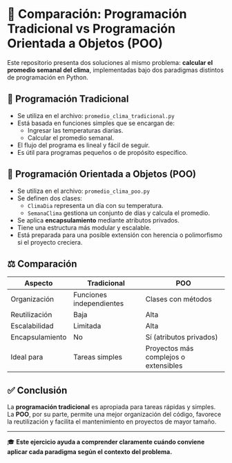 # 🧠 Comparación: Programación Tradicional vs Programación Orientada a Objetos (POO)

Este repositorio presenta dos soluciones al mismo problema: **calcular el promedio semanal del clima**, implementadas bajo dos paradigmas distintos de programación en Python.

## 🔹 Programación Tradicional

- Se utiliza en el archivo: `promedio_clima_tradicional.py`
- Está basada en funciones simples que se encargan de:
  - Ingresar las temperaturas diarias.
  - Calcular el promedio semanal.
- El flujo del programa es lineal y fácil de seguir.
- Es útil para programas pequeños o de propósito específico.

## 🔹 Programación Orientada a Objetos (POO)

- Se utiliza en el archivo: `promedio_clima_poo.py`
- Se definen dos clases:
  - `ClimaDia` representa un día con su temperatura.
  - `SemanaClima` gestiona un conjunto de días y calcula el promedio.
- Se aplica **encapsulamiento** mediante atributos privados.
- Tiene una estructura más modular y escalable.
- Está preparada para una posible extensión con herencia o polimorfismo si el proyecto creciera.

## ⚖️ Comparación

| Aspecto                  | Tradicional                          | POO                                      |
|--------------------------|--------------------------------------|------------------------------------------|
| Organización             | Funciones independientes             | Clases con métodos                       |
| Reutilización            | Baja                                 | Alta                                     |
| Escalabilidad            | Limitada                             | Alta                                     |
| Encapsulamiento          | No                                   | Sí (atributos privados)                  |
| Ideal para               | Tareas simples                       | Proyectos más complejos o extensibles    |

## ✅ Conclusión

La **programación tradicional** es apropiada para tareas rápidas y simples.  
La **POO**, por su parte, permite una mejor organización del código, favorece la reutilización y facilita el mantenimiento en proyectos de mayor tamaño.

---

🎓 **Este ejercicio ayuda a comprender claramente cuándo conviene aplicar cada paradigma según el contexto del problema.**
